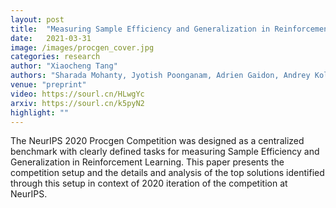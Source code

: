 ```yaml
---
layout: post
title:  "Measuring Sample Efficiency and Generalization in Reinforcement Learning Benchmarks: NeurIPS 2020 Procgen Benchmark"
date:   2021-03-31
image: /images/procgen_cover.jpg
categories: research
author: "Xiaocheng Tang"
authors: "Sharada Mohanty, Jyotish Poonganam, Adrien Gaidon, Andrey Kolobov, Blake Wulfe, Dipam Chakraborty, Gražvydas Šemetulskis, João Schapke, Jonas Kubilius, Jurgis Pašukonis, Linas Klimas, Matthew Hausknecht, Patrick MacAlpine, Quang Nhat Tran, Thomas Tumiel, <strong>Xiaocheng Tang</strong>, Xinwei Chen, Christopher Hesse, Jacob Hilton, William Hebgen Guss, Sahika Genc, <a href='https://sourl.cn/fWsvPc'>John Schulman</a>, Karl Cobbe"
venue: "preprint"
video: https://sourl.cn/HLwgYc
arxiv: https://sourl.cn/k5pyN2
highlight: ""
---
```

The NeurIPS 2020 Procgen Competition was designed as a centralized benchmark with clearly defined tasks for measuring Sample Efficiency and Generalization in Reinforcement Learning.
This paper presents the competition setup and the details and analysis of the top solutions identified through this setup in context of 2020 iteration of the competition at NeurIPS.
